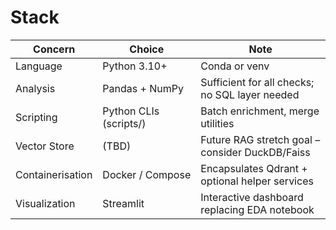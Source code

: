 # Stack

| Concern          | Choice                | Note                                                     |
|------------------|-----------------------|----------------------------------------------------------|
| Language         | Python 3.10+          | Conda or venv                                            |
| Analysis         | Pandas + NumPy        | Sufficient for all checks; no SQL layer needed           |
| Scripting        | Python CLIs (scripts/) | Batch enrichment, merge utilities                        |
| Vector Store     | (TBD)                 | Future RAG stretch goal – consider DuckDB/Faiss          |
| Containerisation | Docker / Compose      | Encapsulates Qdrant + optional helper services           |
| Visualization    | Streamlit             | Interactive dashboard replacing EDA notebook             |
